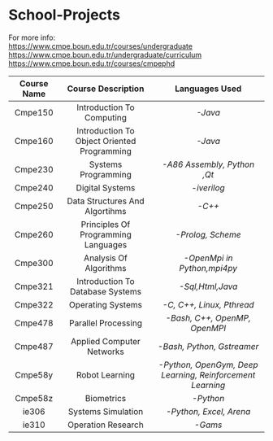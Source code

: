 # School-Projects

For more info:  
https://www.cmpe.boun.edu.tr/courses/undergraduate  
https://www.cmpe.boun.edu.tr/undergraduate/curriculum  
https://www.cmpe.boun.edu.tr/courses/cmpephd  


| Course Name | Course Description | Languages Used |
| :---:      | :---:       | :---:           |
| Cmpe150 |  Introduction To Computing                | _-Java_   
 | Cmpe160 |  Introduction To Object Oriented Programming      | _-Java_    
 | Cmpe230 |  Systems Programming                                       | _-A86 Assembly, Python ,Qt_  
 | Cmpe240 |  Digital Systems                                           | _-iverilog_  
 | Cmpe250 |  Data Structures And Algortihms                            | _-C++_  
 | Cmpe260 |  Principles Of Programming Languages                       | _-Prolog, Scheme_     
 | Cmpe300 |  Analysis Of Algorithms                                    | _-OpenMpi in Python,mpi4py_    
 | Cmpe321 |  Introduction To Database Systems                          | _-Sql,Html,Java_  
 | Cmpe322 |  Operating Systems                                         | _-C, C++, Linux, Pthread_  
 | Cmpe478 |  Parallel Processing		                                | _-Bash, C++, OpenMP, OpenMPI_   
 | Cmpe487 |  Applied Computer Networks                                 | _-Bash, Python, Gstreamer_   
 | Cmpe58y |  Robot Learning											| _-Python, OpenGym, Deep Learning, Reinforcement Learning_   
 | Cmpe58z |  Biometrics                                 				| _-Python_   
 | ie306 |  Systems Simulation                                          | _-Python, Excel, Arena_  
 | ie310 |  Operation Research                                          | _-Gams_  
  
